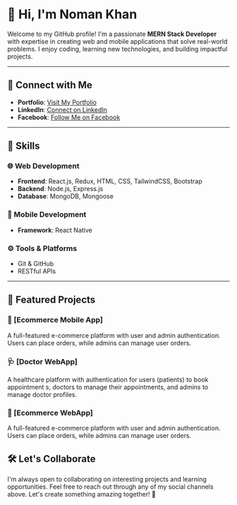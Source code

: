 # 👋 Hi, I'm Noman Khan

Welcome to my GitHub profile! I'm a passionate **MERN Stack Developer** with
expertise in creating web and mobile applications that solve real-world problems.
I enjoy coding, learning new technologies, and building impactful projects.

---

## 🔗 Connect with Me

- **Portfolio**: [Visit My Portfolio](https://myportfolionoman.web.app/)
- **LinkedIn**: [Connect on LinkedIn](https://www.linkedin.com/in/noman-khan-b37ab4273/)
- **Facebook**: [Follow Me on Facebook](https://www.facebook.com/iamnomankhani)


---

## 💼 Skills

### 🌐 Web Development
- **Frontend**: React.js, Redux, HTML, CSS, TailwindCSS, Bootstrap
- **Backend**: Node.js, Express.js
- **Database**: MongoDB, Mongoose

### 📱 Mobile Development
- **Framework**: React Native

### ⚙️ Tools & Platforms
- Git & GitHub
- RESTful APIs

---

## 📂 Featured Projects

### 🛒 [Ecommerce Mobile App]
A full-featured e-commerce platform with user and admin authentication.
Users can place orders, while admins can manage user orders.

### 🩺 [Doctor WebApp]
A healthcare platform with authentication for users (patients) to book appointment
s, doctors to manage their appointments, and admins to manage doctor profiles.

### 🛒 [Ecommerce WebApp]
A full-featured e-commerce platform with user and admin authentication. Users can 
place orders, while admins can manage user orders.




## 🛠️ Let's Collaborate

I'm always open to collaborating on interesting projects and learning opportunities.
Feel free to reach out through any of my social channels above. Let's create something amazing together! 🚀
